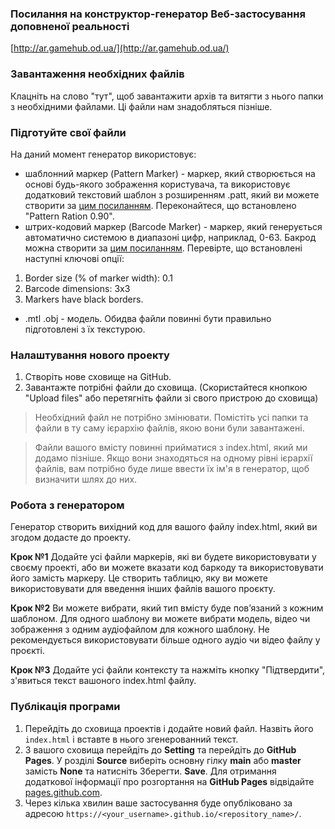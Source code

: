 ### Посилання на конструктор-генератор Веб-застосування доповненої реальності
[http://ar.gamehub.od.ua/](http://ar.gamehub.od.ua/)

### Завантаження необхідних файлів
Клацніть на слово "тут", щоб завантажити архів та витягти з нього папки з необхідними файлами. Ці файли нам знадобляться пізніше.

### Підготуйте свої файли
На даний момент генератор використовує:
* шаблонний маркер (Pattern Marker) - маркер, який створюється на основі будь-якого зображення користувача, та використовує додатковий текстовий шаблон з розширенням .patt, який ви можете створити за [цим посиланням](https://jeromeetienne.github.io/AR.js/three.js/examples/marker-training/examples/generator.html). Переконайтеся, що встановлено "Pattern Ration 0.90".
* штрих-кодовий маркер (Barcode Marker) - маркер, який генерується автоматично системою в диапазоні цифр, наприклад, 0-63. Бакрод можна створити за [цим посиланням](https://au.gmented.com/app/marker/marker.php).
Перевірте, що встановлені наступні ключові опції:
1.  Border size (% of marker width): 0.1
2.  Barcode dimensions: 3х3
3.  Markers have black borders.

* .mtl .obj - модель. Обидва файли повинні бути правильно підготовлені з їх текстурою.

### Налаштування нового проекту
1. Створіть нове сховище на GitHub.
2. Завантажте потрібні файли до сховища. (Скористайтеся кнопкою "Upload files" або перетягніть файли зі свого пристрою до сховища)

> Необхідний файл не потрібно змінювати. Помістіть усі папки та файли в ту саму ієрархію файлів, якою вони були завантажені.

> Файли вашого вмісту повинні прийматися з index.html, який ми додамо пізніше. 
Якщо вони знаходяться на одному рівні ієрархії файлів, вам потрібно буде лише ввести їх ім'я в генератор, щоб визначити шлях до них.

### Робота з генератором
Генератор створить вихідний код для вашого файлу index.html, який ви згодом додасте до проекту.

**Крок №1** Додайте усі файли маркерів, які ви будете використовувати у своєму проекті, або ви можете вказати код баркоду та використовувати його замість маркеру. 
Це створить таблицю, яку ви можете використовувати для введення інших файлів вашого проєкту.

**Крок №2** Ви можете вибрати, який тип вмісту буде пов’язаний з кожним шаблоном. Для одного шаблону ви можете вибрати модель, відео чи зображення з одним аудіофайлом для кожного шаблону. Не рекомендується використовувати більше одного аудіо чи відео файлу у проєкті.

**Крок №3** Додайте усі файли контексту та нажміть кнопку "Підтвердити", з'явиться текст вашоного index.html файлу.

### Публікація програми
1. Перейдіть до сховища проектів і додайте новий файл. Назвіть його `index.html` і вставте в нього згенерованний текст.
2. З вашого сховища перейдіть до **Setting** та перейдіть до **GitHub Pages**. У розділі **Source** виберіть основну гілку **main** або **master** замість **None** та натисніть Зберегти. **Save**. Для отримання додаткової інформації про розгортання на **GitHub Pages** відвідайте [pages.github.com](https://pages.github.com/).
3. Через кілька хвилин ваше застосування буде опубліковано за адресою `https://<your_username>.github.io/<repository_name>/`.
